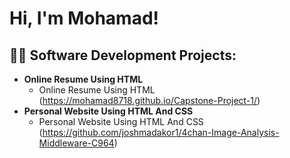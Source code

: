 <h1>Hi, I'm Mohamad! 

<h2>👨‍💻 Software Development Projects:</h2>

- <b>Online Resume Using HTML</b>
  - Online Resume Using HTML (https://mohamad8718.github.io/Capstone-Project-1/)
- <b>Personal Website Using HTML And CSS</b>
  - Personal Website Using HTML And CSS (https://github.com/joshmadakor1/4chan-Image-Analysis-Middleware-C964) 

